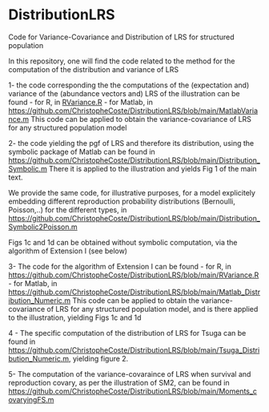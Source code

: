 # DistributionLRS
Code for Variance-Covariance and Distribution of LRS for structured population

In this repository, one will find the code related to the method for the computation of the distribution and variance of LRS

1- the code corresponding the the computations of the (expectation and) variance of the (abundance vectors and) LRS of the illustration can be found
        - for R, in [RVariance.R](https://github.com/ChristopheCoste/DistributionLRS/blob/main/RVariance.R)
        - for Matlab, in https://github.com/ChristopheCoste/DistributionLRS/blob/main/MatlabVariance.m
   This code can be applied to obtain the variance-covariance of LRS for any structured population model

2- the code yielding the pgf of LRS and therefore its distribution, using the symbolic package of Matlab can be found in   https://github.com/ChristopheCoste/DistributionLRS/blob/main/Distribution_Symbolic.m
   There it is applied to the illustration and yields Fig 1 of the main text.
   
   We provide the same code, for illustrative purposes, for a model explicitely embedding different reproduction probability distributions (Bernoulli, Poisson,..) for the different types, in            https://github.com/ChristopheCoste/DistributionLRS/blob/main/Distribution_Symbolic2Poisson.m
   
   Figs 1c and 1d can be obtained without symbolic computation, via the algorithm of Extension I (see below)
   
   
3-  The code for the algorithm of Extension I can be found 
      - for R, in https://github.com/ChristopheCoste/DistributionLRS/blob/main/RVariance.R
      - for Matlab, in https://github.com/ChristopheCoste/DistributionLRS/blob/main/Matlab_Distribution_Numeric.m
    This code can be applied to obtain the variance-covariance of LRS for any structured population model, and is there applied to the illustration, yielding Figs 1c and 1d

4 - The specific computation of the distribution of LRS for Tsuga can be found in https://github.com/ChristopheCoste/DistributionLRS/blob/main/Tsuga_Distribution_Numeric.m, yielding figure 2.

5- The computation of the variance-covaraince of LRS when survival and reproduction covary, as per the illustration of SM2, can be found in https://github.com/ChristopheCoste/DistributionLRS/blob/main/Moments_covaryingFS.m
